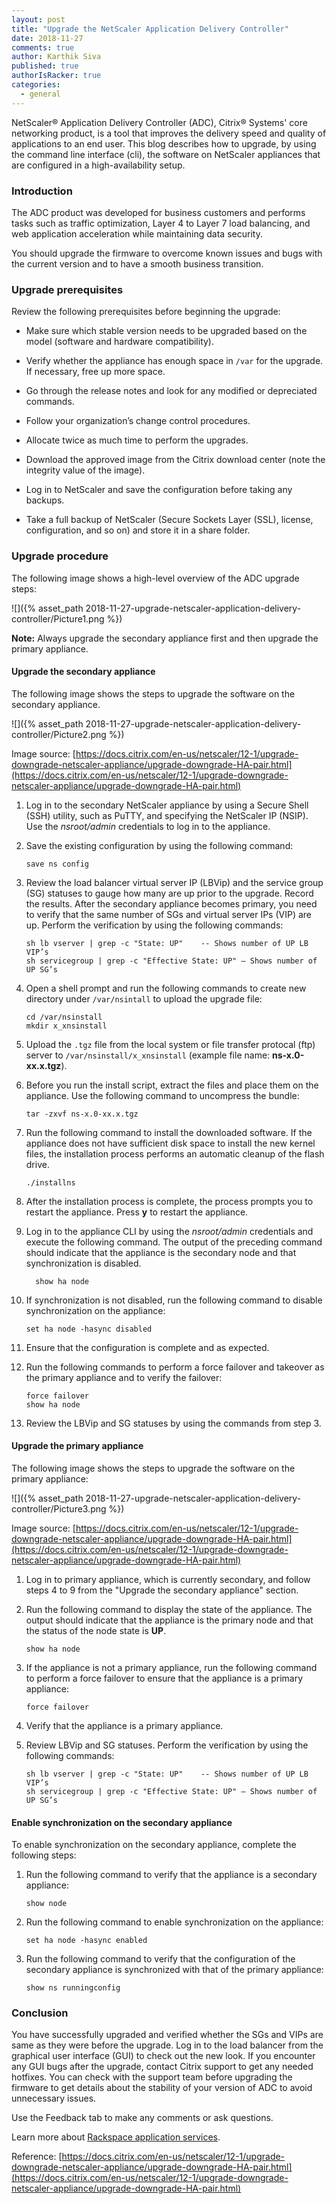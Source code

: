 ```yaml
---
layout: post
title: "Upgrade the NetScaler Application Delivery Controller"
date: 2018-11-27
comments: true
author: Karthik Siva
published: true
authorIsRacker: true
categories:
  - general
---
```


NetScaler&reg; Application Delivery Controller (ADC), Citrix&reg; Systems' core
networking product, is a tool that improves the delivery speed and quality of
applications to an end user. This blog describes how to upgrade, by using the
command line interface (cli), the software on NetScaler appliances that are
configured in a high-availability setup.

<!--more-->

### Introduction

The ADC product was developed for business customers and performs tasks such as
traffic optimization, Layer 4 to Layer 7 load balancing, and web application
acceleration while maintaining data security.

You should upgrade the firmware to overcome known issues and bugs with the current
version and to have a smooth business transition.

### Upgrade prerequisites

Review the following prerequisites before beginning the upgrade:

-	Make sure which stable version needs to be upgraded based on the model
   (software and hardware compatibility).

-	Verify whether the appliance has enough space  in `/var` for the upgrade. If
   necessary, free up more space.

-	Go through the release notes and look for any modified or depreciated commands.

-	Follow your organization’s change control procedures.

-	Allocate twice as much time to perform the upgrades.

-	Download the approved image from the Citrix download center (note the integrity
   value of the image).

-	Log in to NetScaler and save the configuration before taking any backups.

-	Take a full backup of NetScaler (Secure Sockets Layer (SSL), license,
   configuration, and so on) and store it in a share folder.

### Upgrade procedure

The following image shows a high-level overview of the ADC upgrade steps:

![]({% asset_path 2018-11-27-upgrade-netscaler-application-delivery-controller/Picture1.png %})

**Note:** Always upgrade the secondary appliance first and then upgrade the
primary appliance.

#### Upgrade the secondary appliance

The following image shows the steps to upgrade the software on the secondary
appliance.

![]({% asset_path 2018-11-27-upgrade-netscaler-application-delivery-controller/Picture2.png %})

Image source: [https://docs.citrix.com/en-us/netscaler/12-1/upgrade-downgrade-netscaler-appliance/upgrade-downgrade-HA-pair.html](https://docs.citrix.com/en-us/netscaler/12-1/upgrade-downgrade-netscaler-appliance/upgrade-downgrade-HA-pair.html)

1.	Log in to the secondary NetScaler appliance by using a Secure Shell (SSH) utility,
   such as PuTTY, and specifying the NetScaler IP (NSIP). Use the *nsroot/admin*
   credentials to log in to the appliance.

2.	Save the existing configuration by using the following command:

        save ns config

3.	Review the load balancer virtual server IP (LBVip) and the service group (SG)
   statuses to gauge how many are up prior to the upgrade. Record the results.
   After the secondary appliance becomes primary, you need to verify that the
   same number of SGs and virtual server IPs (VIP) are up. Perform the
   verification by using the following commands:

        sh lb vserver | grep -c "State: UP"    -- Shows number of UP LB VIP’s
        sh servicegroup | grep -c "Effective State: UP" – Shows number of UP SG’s

4.	Open a shell prompt and run the following commands to create new directory
   under `/var/nsintall` to upload the upgrade file:

        cd /var/nsinstall
        mkdir x_xnsinstall

5.	Upload the `.tgz` file from the local system or file transfer protocal (ftp)
   server to  `/var/nsinstall/x_xnsinstall` (example file name: **ns-x.0-xx.x.tgz**).

6.	Before you run the install script, extract the files and place them on the
   appliance. Use the following command to uncompress the bundle:

        tar -zxvf ns-x.0-xx.x.tgz

7.	Run the following command to install the downloaded software. If the
   appliance does not have sufficient disk space to install the new kernel
   files, the installation process performs an automatic cleanup of the flash
   drive.

        ./installns

8.	After the installation process is complete, the process prompts you to restart
   the appliance. Press **y** to restart the appliance.

9.	Log in to the appliance CLI by using the *nsroot/admin* credentials and
   execute the following command.  The output of the preceding command should
   indicate that the appliance is the secondary node and that synchronization
   is disabled.

 	      show ha node

10. If synchronization is not disabled, run the following command to disable
    synchronization on the appliance:

        set ha node -hasync disabled

11. Ensure that the configuration is complete and as expected.

12. Run the following commands to perform a force failover and takeover as the
    primary appliance and to verify the failover:

        force failover
        show ha node

13. Review the LBVip and SG statuses by using the commands from step 3.


#### Upgrade the primary appliance

The following image shows the steps to upgrade the software on the primary
appliance:

![]({% asset_path 2018-11-27-upgrade-netscaler-application-delivery-controller/Picture3.png %})

Image source: [https://docs.citrix.com/en-us/netscaler/12-1/upgrade-downgrade-netscaler-appliance/upgrade-downgrade-HA-pair.html](https://docs.citrix.com/en-us/netscaler/12-1/upgrade-downgrade-netscaler-appliance/upgrade-downgrade-HA-pair.html)

1.	Log in to primary appliance, which is currently secondary, and follow
   steps 4 to 9 from the "Upgrade the secondary appliance" section.

2.	Run the following command to display the state of the appliance. The output
   should indicate that the appliance is the primary node and that the status
   of the node state is **UP**.

        show ha node

3.	If the appliance is not a primary appliance, run the following command to
   perform a force failover to ensure that the appliance is a primary appliance:

        force failover

4.	Verify that the appliance is a primary appliance.

5.	Review LBVip and SG statuses. Perform the verification by using
   the following commands:

        sh lb vserver | grep -c "State: UP"    -- Shows number of UP LB VIP’s
        sh servicegroup | grep -c "Effective State: UP" – Shows number of UP SG’s

#### Enable synchronization on the secondary appliance

To enable synchronization on the secondary appliance, complete the following
steps:

1.	Run the following command to verify that the appliance is a secondary
   appliance:

        show node

2.	Run the following command to enable synchronization on the appliance:

        set ha node -hasync enabled

3.	Run the following command to verify that the configuration of the secondary
   appliance is synchronized with that of the primary appliance:

        show ns runningconfig

### Conclusion

You have successfully upgraded and verified whether the SGs and VIPs are same
as they were before the upgrade.  Log in to the load balancer from the graphical
user interface (GUI) to check out the new look. If you encounter any GUI bugs
after the upgrade, contact Citrix support to get any needed hotfixes.  You can
check with the support team before upgrading the firmware to get details about
the stability of your version of ADC to avoid unnecessary issues.

Use the Feedback tab to make any comments or ask questions.

Learn more about [Rackspace application services](https://www.rackspace.com/application-management).

Reference: [https://docs.citrix.com/en-us/netscaler/12-1/upgrade-downgrade-netscaler-appliance/upgrade-downgrade-HA-pair.html](https://docs.citrix.com/en-us/netscaler/12-1/upgrade-downgrade-netscaler-appliance/upgrade-downgrade-HA-pair.html)
